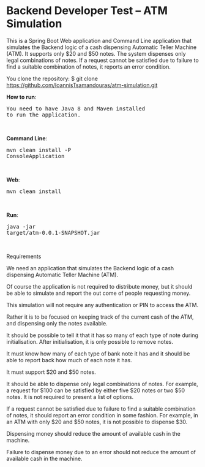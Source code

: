 <h1>Backend Developer Test – ATM Simulation</h1>


This is a Spring Boot Web application and Command Line application that simulates the Backend logic of a cash dispensing Automatic Teller Machine (ATM). It supports only $20 and $50 notes. The system dispenses only legal combinations of notes. If a request cannot be satisfied due to failure to find a suitable combination of notes, it reports an error condition.

You clone the repository: 
$ git clone https://github.com/IoannisTsamandouras/atm-simulation.git


<b>How to run</b>: <pre>You need to have Java 8 and Maven installed to run the application.</pre><br>

<b>Command Line</b>: <pre>mvn clean install -P ConsoleApplication</pre><br>

<b>Web</b>:          <pre>mvn clean install</pre><br>

<b>Run</b>: <pre>java -jar target/atm-0.0.1-SNAPSHOT.jar</pre><br>



Requirements

We need an application that simulates the Backend logic of a cash dispensing Automatic Teller Machine (ATM). 

Of course the application is not required to distribute money, but it should be able to simulate and report the out come of people requesting money. 

This simulation will not require any authentication or PIN to access the ATM. 

Rather it is to be focused on keeping track of the current cash of the ATM, and dispensing only the notes available.

It should be possible to tell it that it has so many of each type of note during initialisation. After initialisation, it is only possible to remove notes.

It must know how many of each type of bank note it has and it should be able to report back how much of each note it has.

It must support $20 and $50 notes.

It should be able to dispense only legal combinations of notes. For example, a request for $100 can be satisfied by either five $20 notes or two $50 notes. It is not required to present a list of options.

If a request cannot be satisfied due to failure to find a suitable combination of notes, it should report an error condition in some fashion. For example, in an ATM with only $20 and $50 notes, it is not possible to dispense $30. 

Dispensing money should reduce the amount of available cash in the machine. 

Failure to dispense money due to an error should not reduce the amount of available cash in the machine.

